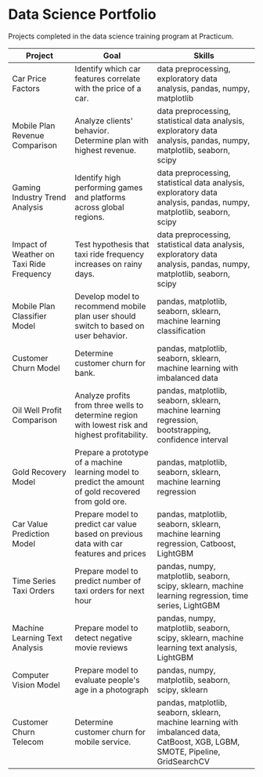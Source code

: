 # Data Science Portfolio 

Projects completed in the data science training program at Practicum.

| Project | Goal | Skills |
| ---- | ---- | ---- |
| Car Price Factors | Identify which car features correlate with the price of a car. | data preprocessing, exploratory data analysis, pandas, numpy, matplotlib  |
| Mobile Plan Revenue Comparison |  Analyze clients' behavior. Determine plan with highest revenue. | data preprocessing, statistical data analysis, exploratory data analysis, pandas, numpy, matplotlib, seaborn, scipy  |
| Gaming Industry Trend Analysis | Identify high performing games and platforms across global regions. | data preprocessing, statistical data analysis, exploratory data analysis, pandas, numpy, matplotlib, seaborn, scipy  |
| Impact of Weather on Taxi Ride Frequency | Test hypothesis that taxi ride frequency increases on rainy days. | data preprocessing, statistical data analysis, exploratory data analysis, pandas, numpy, matplotlib, seaborn, scipy  |
| Mobile Plan Classifier Model | Develop model to recommend mobile plan user should switch to based on user behavior. | pandas, matplotlib, seaborn, sklearn, machine learning classification |
| Customer Churn Model | Determine customer churn for bank. | pandas, matplotlib, seaborn, sklearn, machine learning with imbalanced data |
| Oil Well Profit Comparison | Analyze profits from three wells to determine region with lowest risk and highest profitability.| pandas, matplotlib, seaborn, sklearn, machine learning regression, bootstrapping, confidence interval |
| Gold Recovery Model | Prepare a prototype of a machine learning model to predict the amount of gold recovered from gold ore. | pandas, matplotlib, seaborn, sklearn, machine learning regression |
| Car Value Prediction Model | Prepare model to predict car value based on previous data with car features and prices | pandas, matplotlib, seaborn, sklearn, machine learning regression, Catboost, LightGBM |
| Time Series Taxi Orders | Prepare model to predict number of taxi orders for next hour | pandas, numpy, matplotlib, seaborn, scipy, sklearn, machine learning regression, time series, LightGBM |
| Machine Learning Text Analysis | Prepare model to detect negative movie reviews | pandas, numpy, matplotlib, seaborn, scipy, sklearn, machine learning text analysis, LightGBM |
| Computer Vision Model | Prepare model to evaluate people's age in a photograph | pandas, numpy, matplotlib, seaborn, scipy, sklearn |
| Customer Churn Telecom | Determine customer churn for mobile service. | pandas, matplotlib, seaborn, sklearn, machine learning with imbalanced data, CatBoost, XGB, LGBM, SMOTE, Pipeline, GridSearchCV |
